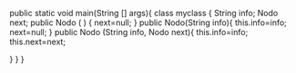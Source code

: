 public static void main(String [] args){
 class  myclass {
    String info;
    Nodo next;
 public  Nodo ( ) {
     next=null;
 }
public  Nodo(String info){
     this.info=info;
     next=null;
 }
public Nodo (String info, Nodo next){
    this.info=info;
    this.next=next;
    
}
}
}
